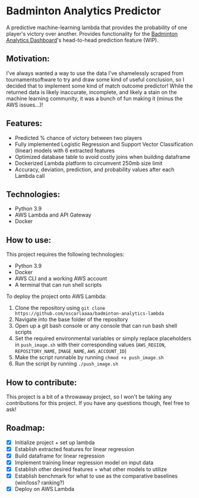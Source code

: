 # Badminton Analytics Predictor
A predictive machine-learning lambda that provides the probability of one player's victory over another. Provides functionality for the [Badminton Analytics Dashboard](https://github.com/oscarlaaaa/badminton-analytics/)'s head-to-head prediction feature (WIP).

## Motivation:
I've always wanted a way to use the data I've shamelessly scraped from tournamentsoftware to try and draw some kind of useful conclusion, so I decided that to implement some kind of match outcome predictor! While the returned data is likely inaccurate, incomplete, and likely a stain on the machine learning community, it was a bunch of fun making it (minus the AWS issues...)!

## Features:
- Predicted % chance of victory between two players
- Fully implemented Logistic Regression and Support Vector Classification (linear) models with 6 extracted features
- Optimized database table to avoid costly joins when building dataframe
- Dockerized Lambda platform to circumvent 250mb size limit
- Accuracy, deviation, prediction, and probability values after each Lambda call

## Technologies:
- Python 3.9
- AWS Lambda and API Gateway
- Docker

## How to use:
This project requires the following technologies:
- Python 3.9
- Docker
- AWS CLI and a working AWS account
- A terminal that can run shell scripts

To deploy the project onto AWS Lambda:
1. Clone the repository using ```git clone https://github.com/oscarlaaaa/badminton-analytics-lambda```
2. Navigate into the base folder of the repository
3. Open up a git bash console or any console that can run bash shell scripts
4. Set the required environmental variables or simply replace placeholders in ```push_image.sh``` with their corresponding values (```AWS_REGION```, ```REPOSITORY_NAME```, ```IMAGE_NAME```, ```AWS_ACCOUNT_ID```)
5. Make the script runnable by running ```chmod +x push_image.sh```
6. Run the script by running ```./push_image.sh```

## How to contribute:
This project is a bit of a throwaway project, so I won't be taking any contributions for this project. If you have any questions though, feel free to ask!

## Roadmap:
- [x] Initialize project + set up lambda
- [x] Establish extracted features for linear regression
- [x] Build dataframe for linear regression
- [x] Implement training linear regression model on input data
- [x] Establish other desired features + what other models to utilize
- [x] Establish benchmark for what to use as the comparative baselines (win/loss? ranking?)
- [x] Deploy on AWS Lambda
